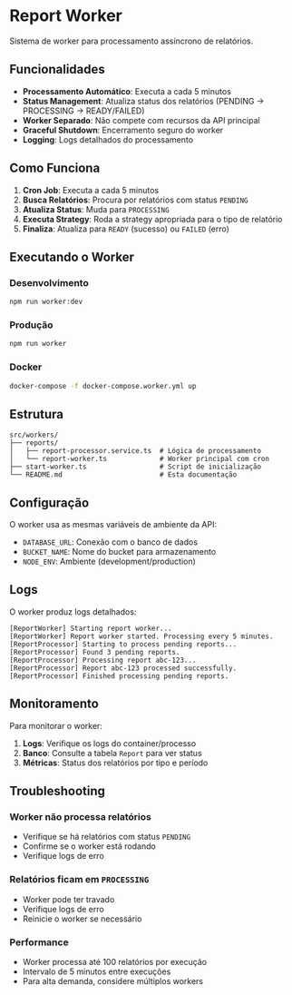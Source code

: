 # Report Worker

Sistema de worker para processamento assíncrono de relatórios.

## Funcionalidades

- **Processamento Automático**: Executa a cada 5 minutos
- **Status Management**: Atualiza status dos relatórios (PENDING → PROCESSING → READY/FAILED)
- **Worker Separado**: Não compete com recursos da API principal
- **Graceful Shutdown**: Encerramento seguro do worker
- **Logging**: Logs detalhados do processamento

## Como Funciona

1. **Cron Job**: Executa a cada 5 minutos
2. **Busca Relatórios**: Procura por relatórios com status `PENDING`
3. **Atualiza Status**: Muda para `PROCESSING`
4. **Executa Strategy**: Roda a strategy apropriada para o tipo de relatório
5. **Finaliza**: Atualiza para `READY` (sucesso) ou `FAILED` (erro)

## Executando o Worker

### Desenvolvimento

```bash
npm run worker:dev
```

### Produção

```bash
npm run worker
```

### Docker

```bash
docker-compose -f docker-compose.worker.yml up
```

## Estrutura

```
src/workers/
├── reports/
│   ├── report-processor.service.ts  # Lógica de processamento
│   └── report-worker.ts             # Worker principal com cron
├── start-worker.ts                  # Script de inicialização
└── README.md                        # Esta documentação
```

## Configuração

O worker usa as mesmas variáveis de ambiente da API:

- `DATABASE_URL`: Conexão com o banco de dados
- `BUCKET_NAME`: Nome do bucket para armazenamento
- `NODE_ENV`: Ambiente (development/production)

## Logs

O worker produz logs detalhados:

```
[ReportWorker] Starting report worker...
[ReportWorker] Report worker started. Processing every 5 minutes.
[ReportProcessor] Starting to process pending reports...
[ReportProcessor] Found 3 pending reports.
[ReportProcessor] Processing report abc-123...
[ReportProcessor] Report abc-123 processed successfully.
[ReportProcessor] Finished processing pending reports.
```

## Monitoramento

Para monitorar o worker:

1. **Logs**: Verifique os logs do container/processo
2. **Banco**: Consulte a tabela `Report` para ver status
3. **Métricas**: Status dos relatórios por tipo e período

## Troubleshooting

### Worker não processa relatórios

- Verifique se há relatórios com status `PENDING`
- Confirme se o worker está rodando
- Verifique logs de erro

### Relatórios ficam em `PROCESSING`

- Worker pode ter travado
- Verifique logs de erro
- Reinicie o worker se necessário

### Performance

- Worker processa até 100 relatórios por execução
- Intervalo de 5 minutos entre execuções
- Para alta demanda, considere múltiplos workers



